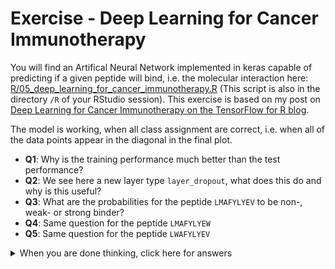 Exercise - Deep Learning for Cancer Immunotherapy
================

You will find an Artifical Neural Network implemented in keras capable
of predicting if a given peptide will bind, i.e. the molecular
interaction here:
[R/05\_deep\_learning\_for\_cancer\_immunotherapy.R](05_deep_learning_for_cancer_immunotherapy.md)
(This script is also in the directory `/R` of your RStudio session).
This exercise is based on my post on [Deep Learning for Cancer
Immunotherapy on the TensorFlow for R
blog](https://blogs.rstudio.com/tensorflow/posts/2018-01-29-dl-for-cancer-immunotherapy/).

The model is working, when all class assignment are correct, i.e. when
all of the data points appear in the diagonal in the final plot.

  - **Q1**: Why is the training performance much better than the test
    performance?
  - **Q2**: We see here a new layer type `layer_dropout`, what does this
    do and why is this useful?
  - **Q3**: What are the probabilities for the peptide `LMAFYLYEV` to be
    non-, weak- or strong binder?
  - **Q4**: Same question for the peptide `LMAFYLYEW`
  - **Q5**: Same question for the peptide `LWAFYLYEV`

<details>

<summary>When you are done thinking, click here for answers</summary>

  - **Q1**: Because of the high model complexicity, we are over-fitting
  - **Q2**: It randomly masks updating of some weights aiming af
    avoiding overfitting
  - **Q3**: `0, 7.005256e-05, 0.9999299` using the command `'LMAFYLYEV'
    %>% encode_peptide(m = bl62) %>% predict(model, .)`
  - **Q4**: `1, 3.598115e-09, 0`, likewise
  - **Q5**: `0.9999325, 6.744685e-05, 8.386781e-30`, likewise

The last question really illustrates the power here. Once you have the
model working, you no longer need to go to the laboratory to test the
peptides, meaning that you can explore the biology of the system *in
silico* at greatly reduced costs. Here, we see that the 2nd and 9th
position are very important for binding.

</details>
